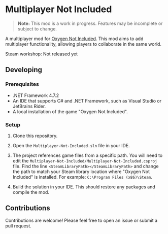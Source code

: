 # Multiplayer Not Included

> **Note:** This mod is a work in progress. Features may be incomplete or subject to change.

A multiplayer mod for [Oxygen Not Included](https://store.steampowered.com/app/457140/Oxygen_Not_Included/). This mod aims to add multiplayer functionality, allowing players to collaborate in the same world.

Steam workshop: Not released yet

## Developing

### Prerequisites

* .NET Framework 4.7.2
* An IDE that supports C# and .NET Framework, such as Visual Studio or JetBrains Rider.
* A local installation of the game "Oxygen Not Included".

### Setup

1. Clone this repository.

2. Open the `Multiplayer-Not-Included.sln` file in your IDE.

3. The project references game files from a specific path. You will need to edit the `Multiplayer-Not-Included/Multiplayer-Not-Included.csproj` file. Find the line `<SteamLibraryPath></SteamLibraryPath>` and change the path to match your Steam library location where "Oxygen Not Included" is installed. For example: `C:\Program Files (x86)\Steam`.

4. Build the solution in your IDE. This should restore any packages and compile the mod.

## Contributions

Contributions are welcome! Please feel free to open an issue or submit a pull request.
